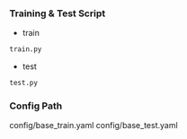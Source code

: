 ### Training & Test Script

- train

```python
train.py
```

- test

```python
test.py
```




### Config Path


config/base_train.yaml
config/base_test.yaml





